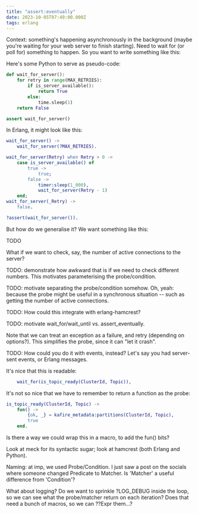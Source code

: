```yaml
---
title: "assert:eventually"
date: 2023-10-05T07:49:00.000Z
tags: erlang
---
```


Context: something's happening asynchronously in the background (maybe you're waiting for your web server to finish
starting). Need to wait for (or poll for) something to happen. So you want to write something like this:

Here's some Python to serve as pseudo-code:

```python
def wait_for_server():
    for retry in range(MAX_RETRIES):
        if is_server_available():
            return True
        else:
            time.sleep(1)
    return False

assert wait_for_server()
```

In Erlang, it might look like this:

```erlang
wait_for_server() ->
    wait_for_server(?MAX_RETRIES).

wait_for_server(Retry) when Retry > 0 ->
    case is_server_available() of
        true ->
            true;
        false ->
            timer:sleep(1_000),
            wait_for_server(Retry - 1)
    end;
wait_for_server(_Retry) ->
    false.

?assert(wait_for_server()).
```

But how do we generalise it? We want something like this:

TODO

What if we want to check, say, the number of active connections to the server?

TODO: demonstrate how awkward that is if we need to check different numbers. This motivates parameterising the probe/condition.

TODO: motivate separating the probe/condition somehow. Oh, yeah: because the probe might be useful in a synchronous situation -- such as getting the number of active connections.

TODO: How could this integrate with erlang-hamcrest?

TODO: motivate wait_for/wait_until vs. assert_eventually.

Note that we can treat an exception as a failure, and retry (depending on options?). This simplifies the probe, since it
can "let it crash".

TODO: How could you do it with events, instead? Let's say you had server-sent events, or Erlang messages.

It's nice that this is readable:

```erlang
    wait_for(is_topic_ready(ClusterId, Topic)),
```

It's not so nice that we have to remember to return a function as the probe:

```erlang
is_topic_ready(ClusterId, Topic) ->
    fun() ->
        {ok, _} = kafire_metadata:partitions(ClusterId, Topic),
        true
    end.
```

Is there a way we could wrap this in a macro, to add the fun() bits?

Look at meck for its syntactic sugar; look at hamcrest (both Erlang and Python).

Naming: at imp, we used Probe/Condition. I just saw a post on the socials where someone changed Predicate to Matcher. Is 'Matcher' a useful difference from 'Condition'?

What about logging? Do we want to sprinkle ?LOG_DEBUG inside the loop, so we can see what the probe/matcher return on each iteration? Does that need a bunch of macros, so we can ??Expr them...?

